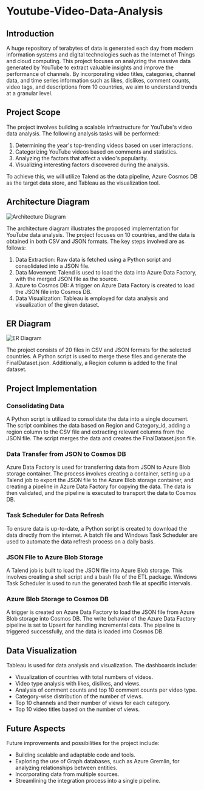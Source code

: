 # Youtube-Video-Data-Analysis

## Introduction

A huge repository of terabytes of data is generated each day from modern information systems and digital technologies such as the Internet of Things and cloud computing. This project focuses on analyzing the massive data generated by YouTube to extract valuable insights and improve the performance of channels. By incorporating video titles, categories, channel data, and time series information such as likes, dislikes, comment counts, video tags, and descriptions from 10 countries, we aim to understand trends at a granular level.

## Project Scope

The project involves building a scalable infrastructure for YouTube's video data analysis. The following analysis tasks will be performed:

1. Determining the year's top-trending videos based on user interactions.
2. Categorizing YouTube videos based on comments and statistics.
3. Analyzing the factors that affect a video's popularity.
4. Visualizing interesting factors discovered during the analysis.

To achieve this, we will utilize Talend as the data pipeline, Azure Cosmos DB as the target data store, and Tableau as the visualization tool.

## Architecture Diagram

![Architecture Diagram](architecture_diagram.png)

The architecture diagram illustrates the proposed implementation for YouTube data analysis. The project focuses on 10 countries, and the data is obtained in both CSV and JSON formats. The key steps involved are as follows:

1. Data Extraction: Raw data is fetched using a Python script and consolidated into a JSON file.
2. Data Movement: Talend is used to load the data into Azure Data Factory, with the merged JSON file as the source.
3. Azure to Cosmos DB: A trigger on Azure Data Factory is created to load the JSON file into Cosmos DB.
4. Data Visualization: Tableau is employed for data analysis and visualization of the given dataset.

## ER Diagram

![ER Diagram](er_diagram.png)

The project consists of 20 files in CSV and JSON formats for the selected countries. A Python script is used to merge these files and generate the FinalDataset.json. Additionally, a Region column is added to the final dataset.

## Project Implementation

### Consolidating Data

A Python script is utilized to consolidate the data into a single document. The script combines the data based on Region and Category_id, adding a region column to the CSV file and extracting relevant columns from the JSON file. The script merges the data and creates the FinalDataset.json file.

### Data Transfer from JSON to Cosmos DB

Azure Data Factory is used for transferring data from JSON to Azure Blob storage container. The process involves creating a container, setting up a Talend job to export the JSON file to the Azure Blob storage container, and creating a pipeline in Azure Data Factory for copying the data. The data is then validated, and the pipeline is executed to transport the data to Cosmos DB.

### Task Scheduler for Data Refresh

To ensure data is up-to-date, a Python script is created to download the data directly from the internet. A batch file and Windows Task Scheduler are used to automate the data refresh process on a daily basis.

### JSON File to Azure Blob Storage

A Talend job is built to load the JSON file into Azure Blob storage. This involves creating a shell script and a bash file of the ETL package. Windows Task Scheduler is used to run the generated bash file at specific intervals.

### Azure Blob Storage to Cosmos DB

A trigger is created on Azure Data Factory to load the JSON file from Azure Blob storage into Cosmos DB. The write behavior of the Azure Data Factory pipeline is set to Upsert for handling incremental data. The pipeline is triggered successfully, and the data is loaded into Cosmos DB.

## Data Visualization

Tableau is used for data analysis and visualization. The dashboards include:

- Visualization of countries with total numbers of videos.
- Video type analysis with likes, dislikes, and views.
- Analysis of comment counts and top 10 comment counts per video type.
- Category-wise distribution of the number of views.
- Top 10 channels and their number of views for each category.
- Top 10 video titles based on the number of views.

## Future Aspects

Future improvements and possibilities for the project include:

- Building scalable and adaptable code and tools.
- Exploring the use of Graph databases, such as Azure Gremlin, for analyzing relationships between entities.
- Incorporating data from multiple sources.
- Streamlining the integration process into a single pipeline.

